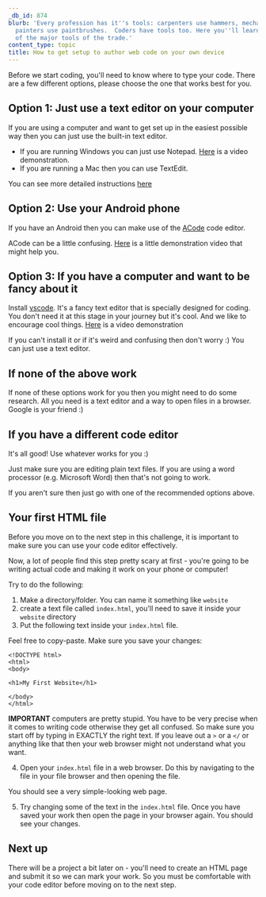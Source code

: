 ```yaml
---
_db_id: 874
blurb: 'Every profession has it''s tools: carpenters use hammers, mechanics use spanners,
  painters use paintbrushes.  Coders have tools too. Here you''ll learn about one
  of the major tools of the trade.'
content_type: topic
title: How to get setup to author web code on your own device
---
```


Before we start coding, you'll need to know where to type your code. There are a few different options, please choose the one that works best for you. 

## Option 1: Just use a text editor on your computer 

If you are using a computer and want to get set up in the easiest possible way then you can just use the built-in text editor. 

- If you are running Windows you can just use Notepad. [Here](https://www.youtube.com/watch?v=0BA5Q4RS4xo) is a video demonstration.
- If you are running a Mac then you can use TextEdit.

You can see more detailed instructions [here](https://www.w3schools.com/html/html_editors.asp)

## Option 2: Use your Android phone

If you have an Android then you can make use of the [ACode](https://play.google.com/store/apps/details?id=com.foxdebug.acodefree&hl=en_ZA) code editor.

ACode can be a little confusing. [Here](https://youtu.be/ivJ4FGKnGUE) is a little demonstration video that might help you.

## Option 3: If you have a computer and want to be fancy about it

Install [vscode](https://code.visualstudio.com/Download). It's a fancy text editor that is specially designed for coding.  You don't need it at this stage in your journey but it's cool. And we like to encourage cool things. [Here](https://www.youtube.com/watch?v=ERYT4JRkx3s) is a video demonstration

If you can't install it or if it's weird and confusing then don't worry :) You can just use a text editor.

## If none of the above work 

If none of these options work for you then you might need to do some research. All you need is a text editor and a way to open files in a browser. Google is your friend :) 

## If you have a different code editor

It's all good! Use whatever works for you :) 

Just make sure you are editing plain text files. If you are using a word processor (e.g. Microsoft Word) then that's not going to work. 

If you aren't sure then just go with one of the recommended options above.

## Your first HTML file

Before you move on to the next step in this challenge, it is important to make sure you can use your code editor effectively. 

Now, a lot of people find this step pretty scary at first - you're going to be writing actual code and making it work on your phone or computer! 

Try to do the following:

1. Make a directory/folder. You can name it something like `website`
2. create a text file called `index.html`, you'll need to save it inside your `website` directory
3. Put the following text inside your `index.html` file.

Feel free to copy-paste. Make sure you save your changes:

```
<!DOCTYPE html>
<html>
<body>

<h1>My First Website</h1>

</body>
</html>
```

**IMPORTANT** computers are pretty stupid. You have to be very precise when it comes to writing code otherwise they get all confused. So make sure you start off by typing in EXACTLY the right text. If you leave out a `>` or a `</` or anything like that then your web browser might not understand what you want.  

4. Open your `index.html` file in a web browser. Do this by navigating to the file in your file browser and then opening the file.

You should see a very simple-looking web page. 

5.  Try changing some of the text in the `index.html` file. Once you have saved your work then open the page in your browser again. You should see your changes.

## Next up 

There will be a project a bit later on - you'll need to create an HTML page and submit it so we can mark your work. So you must be comfortable with your code editor before moving on to the next step.
